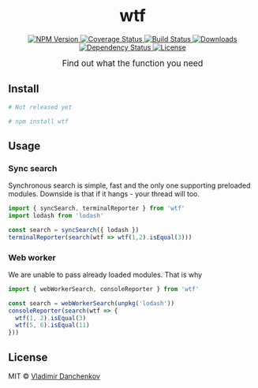 <big><h1 align="center">wtf</h1></big>

<p align="center">
  <a href="https://npmjs.org/package/wtf">
    <img src="https://img.shields.io/npm/v/wtf.svg?style=flat-square"
         alt="NPM Version">
  </a>

  <a href="https://coveralls.io/r/vdanchenkov/wtf">
    <img src="https://img.shields.io/coveralls/vdanchenkov/wtf.svg?style=flat-square"
         alt="Coverage Status">
  </a>

  <a href="https://travis-ci.org/vdanchenkov/wtf">
    <img src="https://img.shields.io/travis/vdanchenkov/wtf.svg?style=flat-square"
         alt="Build Status">
  </a>

  <a href="https://npmjs.org/package/wtf">
    <img src="http://img.shields.io/npm/dm/wtf.svg?style=flat-square"
         alt="Downloads">
  </a>

  <a href="https://david-dm.org/vdanchenkov/wtf.svg">
    <img src="https://david-dm.org/vdanchenkov/wtf.svg?style=flat-square"
         alt="Dependency Status">
  </a>

  <a href="https://github.com/vdanchenkov/wtf/blob/master/LICENSE">
    <img src="https://img.shields.io/npm/l/wtf.svg?style=flat-square"
         alt="License">
  </a>
</p>

<p align="center"><big>
Find out what the function you need
</big></p>


## Install

```sh
# Not released yet

# npm install wtf
```


## Usage

### Sync search
Synchronous search is simple, fast and the only one supporting preloaded modules. Downside is that if it hangs - your thread will too. 

```jsx
import { syncSearch, terminalReporter } from 'wtf'
import lodash from 'lodash'

const search = syncSearch({ lodash })
terminalReporter(search(wtf => wtf(1,2).isEqual(3)))
```

### Web worker
We are unable to pass already loaded modules. That is why

```jsx
import { webWorkerSearch, consoleReporter } from 'wtf'

const search = webWorkerSearch(unpkg('lodash'))
consoleReporter(search(wtf => { 
  wtf(1, 2).isEqual(3) 
  wtf(5, 6).isEqual(11)
}))
```

## License

MIT © [Vladimir Danchenkov](http://github.com/vdanchenkov)

[npm-url]: https://npmjs.org/package/wtf
[npm-image]: https://img.shields.io/npm/v/wtf.svg?style=flat-square

[travis-url]: https://travis-ci.org/vdanchenkov/wtf
[travis-image]: https://img.shields.io/travis/vdanchenkov/wtf.svg?style=flat-square

[coveralls-url]: https://coveralls.io/r/vdanchenkov/wtf
[coveralls-image]: https://img.shields.io/coveralls/vdanchenkov/wtf.svg?style=flat-square

[depstat-url]: https://david-dm.org/vdanchenkov/wtf
[depstat-image]: https://david-dm.org/vdanchenkov/wtf.svg?style=flat-square

[download-badge]: http://img.shields.io/npm/dm/wtf.svg?style=flat-square
